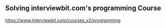 ## Solving interviewbit.com's programming Course

https://www.interviewbit.com/courses_v2/programming